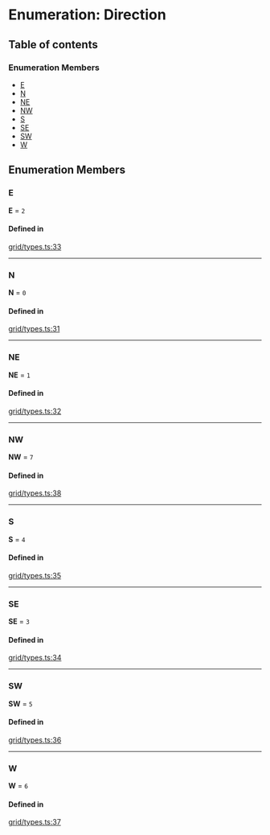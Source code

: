 # Enumeration: Direction

## Table of contents

### Enumeration Members

- [E](Direction.md#E)
- [N](Direction.md#N)
- [NE](Direction.md#NE)
- [NW](Direction.md#NW)
- [S](Direction.md#S)
- [SE](Direction.md#SE)
- [SW](Direction.md#SW)
- [W](Direction.md#W)

## Enumeration Members

### <a id="E" name="E"></a> E

 **E** = ``2``

#### Defined in

[grid/types.ts:33](https://github.com/flauwekeul/honeycomb/blob/master/src/grid/types.ts#L33)

___

### <a id="N" name="N"></a> N

 **N** = ``0``

#### Defined in

[grid/types.ts:31](https://github.com/flauwekeul/honeycomb/blob/master/src/grid/types.ts#L31)

___

### <a id="NE" name="NE"></a> NE

 **NE** = ``1``

#### Defined in

[grid/types.ts:32](https://github.com/flauwekeul/honeycomb/blob/master/src/grid/types.ts#L32)

___

### <a id="NW" name="NW"></a> NW

 **NW** = ``7``

#### Defined in

[grid/types.ts:38](https://github.com/flauwekeul/honeycomb/blob/master/src/grid/types.ts#L38)

___

### <a id="S" name="S"></a> S

 **S** = ``4``

#### Defined in

[grid/types.ts:35](https://github.com/flauwekeul/honeycomb/blob/master/src/grid/types.ts#L35)

___

### <a id="SE" name="SE"></a> SE

 **SE** = ``3``

#### Defined in

[grid/types.ts:34](https://github.com/flauwekeul/honeycomb/blob/master/src/grid/types.ts#L34)

___

### <a id="SW" name="SW"></a> SW

 **SW** = ``5``

#### Defined in

[grid/types.ts:36](https://github.com/flauwekeul/honeycomb/blob/master/src/grid/types.ts#L36)

___

### <a id="W" name="W"></a> W

 **W** = ``6``

#### Defined in

[grid/types.ts:37](https://github.com/flauwekeul/honeycomb/blob/master/src/grid/types.ts#L37)
